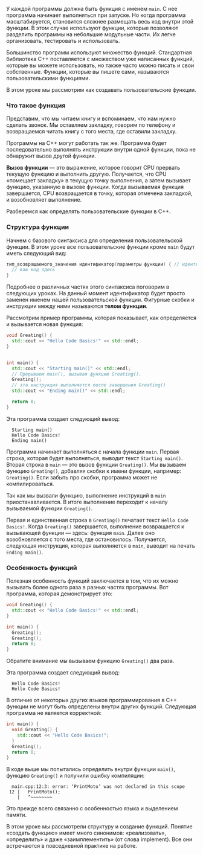 У каждой программы должна быть функция с именем `main`. С нее программа начинает выполняться при запуске. Но когда программа масштабируется, становится сложнее размещать весь код внутри этой функции. В этом случае используют функции, которые позволяют разделить программы на небольшие модульные части. Их легче организовать, тестировать и использовать.

Большинство программ используют множество функций. Стандартная библиотека C++ поставляется с множеством уже написанных функций, которые вы можете использовать, но также часто можно писать и свои собственные. Функции, которые вы пишете сами, называются пользовательскими функциями.

В этом уроке мы рассмотрим как создавать пользовательские функции.

### Что такое функция

Представим, что мы читаем книгу и вспоминаем, что нам нужно сделать звонок. Мы оставляем закладку, говорим по телефону и возвращаемся читать книгу с того места, где оставили закладку.

Программы на C++ могут работать так же. Программа будет последовательно выполнять инструкции внутри одной функции, пока не обнаружит вызов другой функции.

**Вызов функции** — это выражение, которое говорит CPU прервать текущую функцию и выполнить другую. Получается, что CPU «помещает закладку» в текущую точку выполнения, а затем вызывает функцию, указанную в вызове функции. Когда вызываемая функция завершается, CPU возвращается в точку, которая отмечена закладкой, и возобновляет выполнение.

Разберемся как определять пользовательские функции в С++.

### Структура функции

Начнем с базового синтаксиса для определения пользовательской функции. В этом уроке все пользовательские функции кроме `main` будут иметь следующий вид:

```cpp
тип_возвращаемого_значения идентификатор(параметры функции) { // идентификатор заменяется именем вашей функции
  // ваш код здесь
}
```

Подробнее о различных частях этого синтаксиса поговорим в следующих уроках. На данный момент идентификатор будет просто заменен именем нашей пользовательской функции. Фигурные скобки и инструкции между ними называются **телом функции**.

Рассмотрим пример программы, которая показывает, как определяется и вызывается новая функция:

```cpp
void Greating() {
  std::cout << "Hello Code Basics!" << std::endl;
}


int main() {
  std::cout << "Starting main()" << std::endl;
  // Прерываем main(), вызывая функцию Greating().
  Greating();
  // эта инструкция выполняется после завершения Greating()
  std::cout << "Ending main()" << std::endl;

  return 0;
}
```

Эта программа создает следующий вывод:

```text
  Starting main()
  Hello Code Basics!
  Ending main()
```

Программа начинает выполняться с начала функции `main`. Первая строка, которая будет выполняться, выводит текст `Starting main()`. Вторая строка в `main` — это вызов функции `Greating()`. Мы вызываем функцию `Greating()`, добавляя скобки к имени функции, например: `Greating()`. Если забыть про скобки, программа может не компилироваться.

Так как мы вызвали функцию, выполнение инструкций в `main` приостанавливается. В итоге выполнение переходит к началу вызываемой функции `Greating()`.

Первая и единственная строка в `Greating()` печатает текст `Hello Code Basics!`. Когда `Greating()` завершается, выполнение возвращается к вызывающей функции — здесь: функция `main`. Далее оно возобновляется с того места, где остановилось. Получается, следующая инструкция, которая выполняется в `main`, выводит на печать `Ending main()`.

### Особенность функций

Полезная особенность функций заключается в том, что их можно вызывать более одного раза в разных частях программы. Вот программа, которая демонстрирует это:

```cpp
void Greating() {
  std::cout << "Hello Code Basics!" << std::endl;
}

int main() {
  Greating();
  Greating();
  return 0;
}
```

Обратите внимание мы вызываем функцию `Greating()` два раза.

Эта программа создает следующий вывод:

```text
  Hello Code Basics!
  Hello Code Basics!
```

В отличие от некоторых других языков программирования в C++ функции не могут быть определены внутри других функций. Следующая программа не является корректной:

```cpp
int main() {
  void Greating() {
    std::cout << "Hello Code Basics!";
  }
  Greating();
  return 0;
}
```
В коде выше мы попытались определить внутри функции `main()`, функцию `Greating()` и получили ошибку компиляции:

```text
  main.cpp:12:3: error: ‘PrintMoto’ was not declared in this scope
 12 |   PrintMoto();
    |   ^~~~~~~~~
```

Это прежде всего связанно с особенностью языка и выделением памяти.

В этом уроке мы рассмотрели структуру и создание функций. Понятие «создать функцию» имеет много синонимов: «реализовать», «определить» и даже «заимплементить» (от слова implement). Все они встречаются в повседневной практике на работе.
